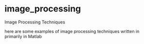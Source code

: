 # image_processing
Image Processing Techniques

here are some examples of image processing techniques written in primarily in Matlab
